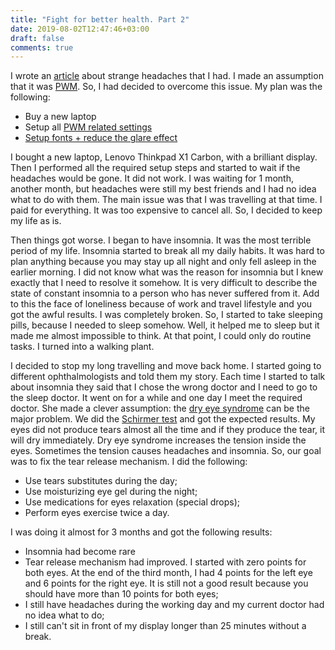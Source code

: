 ```yaml
---
title: "Fight for better health. Part 2"
date: 2019-08-02T12:47:46+03:00
draft: false
comments: true
---
```


I wrote an [article](https://dshil.github.io/blog/fight-for-better-health/) about strange headaches that I had. I made an assumption that it was [PWM](https://en.wikipedia.org/wiki/Pulse-width_modulation). So, I had decided to overcome this issue. My plan was the following:

* Buy a new laptop
* Setup all [PWM related settings](https://wiki.archlinux.org/index.php/Backlight)
* [Setup fonts + reduce the glare effect](https://wiki.manjaro.org/index.php?title=Improve_Font_Rendering)

I bought a new laptop, Lenovo Thinkpad X1 Carbon, with a brilliant display. Then I performed all the required setup steps and started to wait if the headaches would be gone. It did not work. I was waiting for 1 month, another month, but headaches were still my best friends and I had no idea what to do with them. The main issue was that I was travelling at that time. I paid for everything. It was too expensive to cancel all. So, I decided to keep my life as is.

Then things got worse. I began to have insomnia. It was the most terrible period of my life. Insomnia started to break all my daily habits. It was hard to plan anything because you may stay up all night and only fell asleep in the earlier morning. I did not know what was the reason for insomnia but I knew exactly that I need to resolve it somehow. It is very difficult to describe the state of constant insomnia to a person who has never suffered from it. Add to this the face of loneliness because of work and travel lifestyle and you got the awful results. I was completely broken. So, I started to take sleeping pills, because I needed to sleep somehow. Well, it helped me to sleep but it made me almost impossible to think. At that point, I could only do routine tasks. I turned into a walking plant.

I decided to stop my long travelling and move back home. I started going to different ophthalmologists and told them my story. Each time I started to talk about insomnia they said that I chose the wrong doctor and I need to go to the sleep doctor. It went on for a while and one day I meet the required doctor. She made a clever assumption: the [dry eye syndrome](https://en.wikipedia.org/wiki/Dry_eye_syndrome) can be the major problem. We did the [Schirmer test](https://en.wikipedia.org/wiki/Schirmer%27s_test) and got the expected results. My eyes did not produce tears almost all the time and if they produce the tear, it will dry immediately. Dry eye syndrome increases the tension inside the eyes. Sometimes the tension causes headaches and insomnia. So, our goal was to fix the tear release mechanism. I did the following:

* Use tears substitutes during the day;
* Use moisturizing eye gel during the night;
* Use medications for eyes relaxation (special drops);
* Perform eyes exercise twice a day.

I was doing it almost for 3 months and got the following results:

* Insomnia had become rare
* Tear release mechanism had improved. I started with zero points for both eyes. At the end of the third month, I had 4 points for the left eye and 6 points for the right eye. It is still not a good result because you should have more than 10 points for both eyes;
* I still have headaches during the working day and my current doctor had no idea what to do;
* I still can't sit in front of my display longer than 25 minutes without a break.
